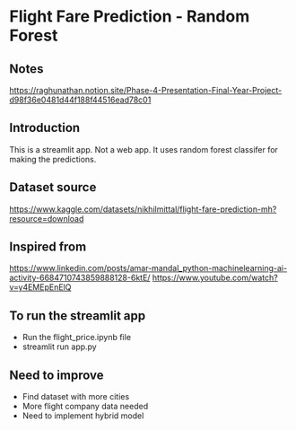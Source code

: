 # Flight Fare Prediction - Random Forest

## Notes
https://raghunathan.notion.site/Phase-4-Presentation-Final-Year-Project-d98f36e0481d44f188f44516ead78c01

## Introduction
This is a streamlit app. Not a web app. It uses random forest classifer for making the predictions.

## Dataset source
https://www.kaggle.com/datasets/nikhilmittal/flight-fare-prediction-mh?resource=download

## Inspired from
https://www.linkedin.com/posts/amar-mandal_python-machinelearning-ai-activity-6684710743859888128-6ktE/
https://www.youtube.com/watch?v=y4EMEpEnElQ

## To run the streamlit app
- Run the flight_price.ipynb file
- streamlit run app.py

## Need to improve
- Find dataset with more cities
- More flight company data needed
- Need to implement hybrid model

